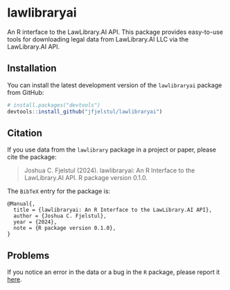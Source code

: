 # lawlibraryai

An R interface to the LawLibrary.AI API. This package provides easy-to-use tools for downloading legal data from LawLibrary.AI LLC via the LawLibrary.AI API.

## Installation

You can install the latest development version of the `lawlibraryai` package from GitHub:

```r
# install.packages("devtools")
devtools::install_github("jfjelstul/lawlibraryai")
```

## Citation

If you use data from the `lawlibrary` package in a project or paper, please cite the package:

> Joshua C. Fjelstul (2024). lawlibraryai: An R Interface to the LawLibrary.AI API. R package version 0.1.0.
> 
The `BibTeX` entry for the package is:

```
@Manual{,
  title = {lawlibraryai: An R Interface to the LawLibrary.AI API},
  author = {Joshua C. Fjelstul},
  year = {2024},
  note = {R package version 0.1.0},
}
```

## Problems

If you notice an error in the data or a bug in the `R` package, please report it [here](https://github.com/jfjelstul/lawlibrary/issues).
